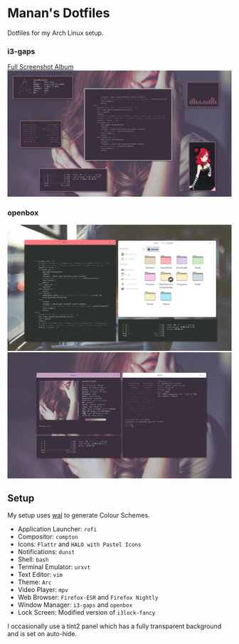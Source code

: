 # Manan's Dotfiles
Dotfiles for my Arch Linux setup.

### i3-gaps
[Full Screenshot Album](https://imgur.com/a/ZnjWW)
![Neofetch](i3.png "Neofetch")

### openbox
![Openbox1](openbox1.png "Openbox1")
![Openbox2](openbox2.png "Openbox2")

## Setup
My setup uses [wal](https://github.com/dylanaraps/wal) to generate Colour Schemes.

- Application Launcher: `rofi`
- Compositor: `compton`
- Icons: `Flattr` and `HALO with Pastel Icons`
- Notifications: `dunst`
- Shell: `bash`
- Terminal Emulator: `urxvt`
- Text Editor: `vim`
- Theme: `Arc`
- Video Player: `mpv`
- Web Browser: `Firefox-ESR` and `Firefox Nightly`
- Window Manager: `i3-gaps` and `openbox`
- Lock Screen: Modified version of `i3lock-fancy`

I occasionally use a tint2 panel which has a fully transparent background and is set on auto-hide.
